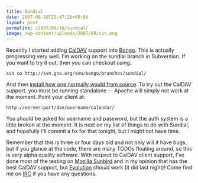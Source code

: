 ```yaml
---
title: Sundial
date: 2007-08-10T15:47:26+00:00
layout: post
permalink: /2007/08/10/sundial/
image: /wp-content/uploads/2007/08/sun.png
---
```


Recently I started adding [CalDAV](http://www.caldav.org) support into
[Bongo](http://bongo-project.org). This is actually progressing very
well. I'm working on the sundial branch in Subversion. If you want to
try it out, then you can checkout using:

```
svn co http://svn.gna.org/svn/bongo/branches/sundial/
```

And then [install how one normally would from
source](http://bongo-project.org/Installation/Source). To try out the
CalDAV support, you must be running standalone -- Apache will simply
not work at the moment. Point your client at:

```
http://server:port/dav/username/calendar/
```

You _should_ be asked for username and password, but the auth system is a little broken at the moment. It is next on my list of things to do with Sundial, and hopefully I'll commit a fix for that tonight, but I might not have time.

Remember that this is three or four days old and not only will it have
bugs, but if you glance at the code, there are many TODOs floating
around, so this is _very_ alpha quality software. With respect to
CalDAV client support, I've done most of the testing on [Mozilla
Sunbird](http://www.mozilla.org/projects/calendar/sunbird/) and in my
opinion that has the best CalDAV support, but
[Evolution](http://www.gnome.org/projects/evolution/) _should_ work
(it did last night)! Come find me on [IRC](irc://irc.oftc.net/bongo)
if you have any questions.
